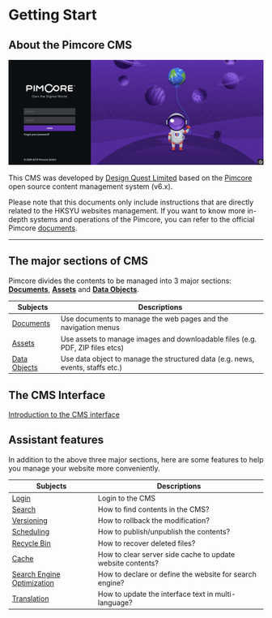 # Getting Start 

## About the Pimcore CMS

![](images/02.jpg)

This CMS was developed by [Design Quest Limited](https://designquest.com.hk) based on the [Pimcore](https://pimcore.com/) open source content management system (v6.x).

Please note that this documents only include instructions that are directly related to the HKSYU websites management. If you want to know more in-depth systems and operations of the Pimcore, you can refer to the official Pimcore [documents](https://pimcore.com/docs/6.x/Development_Documentation/).

---
## The major sections of CMS

Pimcore divides the contents to be managed into 3 major sections: [**Documents**](documents/), [**Assets**](assets/) and [**Data Objects**](data-objects/).

| Subjects                      | Descriptions                                                                   |
| ----------------------------- | ------------------------------------------------------------------------------ |
| [Documents](documents/)       | Use documents to manage the web pages and the navigation menus                 |
| [Assets](assets/)             | Use assets to manage images and downloadable files (e.g. PDF, ZIP files etcs) |
| [Data Objects](data-objects/) | Use data object to manage the structured data (e.g. news, events, staffs etc.) |

## The CMS Interface

[Introduction to the CMS interface](interface.md)

## Assistant features
In addition to the above three major sections, here are some features to help you manage your website more conveniently.

| Subjects                            | Descriptions                                               |
| ----------------------------------- | ---------------------------------------------------------- |
| [Login](login.md)             | Login to the CMS                                           |
| [Search](search.md)           | How to find contents in the CMS?                           |
| [Versioning](versioning.md)   | How to rollback the modification?                          |
| [Scheduling](scheduling.md)   | How to publish/unpublish the contents?                     |
| [Recycle Bin](recycle-bin.md) | How to recover deleted files?                              |
| [Cache](cache.md)             | How to clear server side cache to update website contents? |
| [Search Engine Optimization](search-engine-optimization)| How to declare or define the website for search engine? |
| [Translation](translation.md) | How to update the interface text in multi-language? |